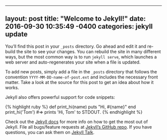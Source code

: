 
 ---
 layout: post
 title:  "Welcome to Jekyll!"
 date:   2016-09-30 10:35:49 -0400
 categories: jekyll update
 ---
 You’ll find this post in your `_posts` directory. Go ahead and edit it and re-build the site to see your changes. You can rebuild the site in many different ways, but the most common way is to run `jekyll serve`, which launches a web server and auto-regenerates your site when a file is updated.
 
 To add new posts, simply add a file in the `_posts` directory that follows the convention `YYYY-MM-DD-name-of-post.ext` and includes the necessary front matter. Take a look at the source for this post to get an idea about how it works.
 
 Jekyll also offers powerful support for code snippets:
 
 {% highlight ruby %}
 def print_hi(name)
   puts "Hi, #{name}"
 end
 print_hi('Tom')
 #=> prints 'Hi, Tom' to STDOUT.
 {% endhighlight %}
 
 Check out the [Jekyll docs][jekyll-docs] for more info on how to get the most out of Jekyll. File all bugs/feature requests at [Jekyll’s GitHub repo][jekyll-gh]. If you have questions, you can ask them on [Jekyll Talk][jekyll-talk].
 
 [jekyll-docs]: http://jekyllrb.com/docs/home
 [jekyll-gh]:   https://github.com/jekyll/jekyll
 [jekyll-talk]: https://talk.jekyllrb.com/